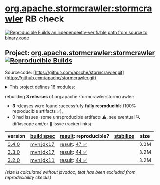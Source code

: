 [org.apache.stormcrawler:stormcrawler](https://central.sonatype.com/artifact/org.apache.stormcrawler/stormcrawler/versions) RB check
=======

[![Reproducible Builds](https://reproducible-builds.org/images/logos/rb.svg) an independently-verifiable path from source to binary code](https://reproducible-builds.org/)

## Project: [org.apache.stormcrawler:stormcrawler](https://central.sonatype.com/artifact/org.apache.stormcrawler/stormcrawler/versions) [![Reproducible Builds](https://img.shields.io/endpoint?url=https://raw.githubusercontent.com/jvm-repo-rebuild/reproducible-central/master/content/org/apache/stormcrawler/badge.json)](https://github.com/jvm-repo-rebuild/reproducible-central/blob/master/content/org/apache/stormcrawler/README.md)

Source code: [https://github.com/apache/stormcrawler.git](https://github.com/apache/stormcrawler.git)

<details><summary>This project defines 16 modules:</summary>

* [org.apache.stormcrawler:stormcrawler](https://central.sonatype.com/artifact/org.apache.stormcrawler/stormcrawler/overview)
* [org.apache.stormcrawler:stormcrawler-ai](https://central.sonatype.com/artifact/org.apache.stormcrawler/stormcrawler-ai/overview)
* [org.apache.stormcrawler:stormcrawler-archetype](https://central.sonatype.com/artifact/org.apache.stormcrawler/stormcrawler-archetype/overview)
* [org.apache.stormcrawler:stormcrawler-aws](https://central.sonatype.com/artifact/org.apache.stormcrawler/stormcrawler-aws/overview)
* [org.apache.stormcrawler:stormcrawler-core](https://central.sonatype.com/artifact/org.apache.stormcrawler/stormcrawler-core/overview)
* [org.apache.stormcrawler:stormcrawler-external](https://central.sonatype.com/artifact/org.apache.stormcrawler/stormcrawler-external/overview)
* [org.apache.stormcrawler:stormcrawler-langid](https://central.sonatype.com/artifact/org.apache.stormcrawler/stormcrawler-langid/overview)
* [org.apache.stormcrawler:stormcrawler-opensearch](https://central.sonatype.com/artifact/org.apache.stormcrawler/stormcrawler-opensearch/overview)
* [org.apache.stormcrawler:stormcrawler-opensearch-archetype](https://central.sonatype.com/artifact/org.apache.stormcrawler/stormcrawler-opensearch-archetype/overview)
* [org.apache.stormcrawler:stormcrawler-playwright](https://central.sonatype.com/artifact/org.apache.stormcrawler/stormcrawler-playwright/overview)
* [org.apache.stormcrawler:stormcrawler-solr](https://central.sonatype.com/artifact/org.apache.stormcrawler/stormcrawler-solr/overview)
* [org.apache.stormcrawler:stormcrawler-solr-archetype](https://central.sonatype.com/artifact/org.apache.stormcrawler/stormcrawler-solr-archetype/overview)
* [org.apache.stormcrawler:stormcrawler-sql](https://central.sonatype.com/artifact/org.apache.stormcrawler/stormcrawler-sql/overview)
* [org.apache.stormcrawler:stormcrawler-tika](https://central.sonatype.com/artifact/org.apache.stormcrawler/stormcrawler-tika/overview)
* [org.apache.stormcrawler:stormcrawler-urlfrontier](https://central.sonatype.com/artifact/org.apache.stormcrawler/stormcrawler-urlfrontier/overview)
* [org.apache.stormcrawler:stormcrawler-warc](https://central.sonatype.com/artifact/org.apache.stormcrawler/stormcrawler-warc/overview)
</details>

rebuilding **3 releases** of org.apache.stormcrawler:stormcrawler:
- **3** releases were found successfully **fully reproducible** (100% reproducible artifacts :white_check_mark:),
- 0 had issues (some unreproducible artifacts :warning:, see eventual :mag: diffoscope and/or :memo: issue tracker links):

| version | [build spec](/BUILDSPEC.md) | [result](https://reproducible-builds.org/docs/jvm/): reproducible? | [stabilize](https://github.com/google/oss-rebuild/blob/main/cmd/stabilize/README.md) | size |
| -- | --------- | ------ | ------ | -- |
| [3.4.0](https://central.sonatype.com/artifact/org.apache.stormcrawler/stormcrawler/3.4.0/pom) | [mvn jdk17](stormcrawler-3.4.0.buildspec) | [result](stormcrawler-3.4.0.buildinfo): [47 :white_check_mark: ](stormcrawler-3.4.0.buildcompare) | | 3.3M |
| [3.3.0](https://central.sonatype.com/artifact/org.apache.stormcrawler/stormcrawler/3.3.0/pom) | [mvn jdk17](stormcrawler-3.3.0.buildspec) | [result](stormcrawler-3.3.0.buildinfo): [44 :white_check_mark: ](stormcrawler-3.3.0.buildcompare) | | 3.2M |
| [3.2.0](https://central.sonatype.com/artifact/org.apache.stormcrawler/stormcrawler/3.2.0/pom) | [mvn jdk11](stormcrawler-3.2.0.buildspec) | [result](stormcrawler-3.2.0.buildinfo): [44 :white_check_mark: ](stormcrawler-3.2.0.buildcompare) | | 3.2M |

<i>(size is calculated without javadoc, that has been excluded from reproducibility checks)</i>
